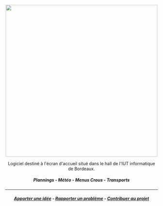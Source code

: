 <p align="center">
  <img width="500px" src="https://user-images.githubusercontent.com/38594012/151673895-d02fa44e-f553-4c6e-8833-1e0c76a370d1.png"/>
</p>

<p align="center">
  Logiciel destiné à l'écran d'accueil situé dans le hall de l'IUT informatique de Bordeaux.
</p>

<h5 align="center">
  Plannings - Météo - Menus Crous - Transports
</h5>

---

<h5 align="center">
  <a href="https://github.com/gfroidcourt/iut-onboarding/issues/new">Apporter une idée</a>
  -
  <a href="https://github.com/gfroidcourt/iut-onboarding/issues/new">Rapporter un problème</a>
  -
  <a href="https://github.com/gfroidcourt/iut-onboarding/blob/main/CONTRIBUTING.md">Contribuer au projet</a>
</h5>
